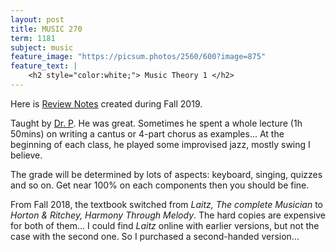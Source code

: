 ```yaml
---
layout: post
title: MUSIC 270
term: 1181
subject: music
feature_image: "https://picsum.photos/2560/600?image=875"
feature_text: |
    <h2 style="color:white;"> Music Theory 1 </h2>
---
```


Here is [Review Notes](/markdown/1199/music270_review/) created during Fall 2019.

Taught by [Dr. P](https://uwaterloo.ca/music/people-profiles/terry-paynter-0). He was great. Sometimes he spent a whole lecture (1h 50mins) on writing a cantus or 4-part chorus as examples... At the beginning of each class, he played some improvised jazz, mostly swing I believe.

The grade will be determined by lots of aspects: keyboard, singing, quizzes and so on. Get near 100% on each components then you should be fine.

From Fall 2018, the textbook switched from *Laitz, The complete Musician* to *Horton & Ritchey, Harmony Through Melody*. The hard copies are expensive for both of them... I could find *Laitz* online with earlier versions, but not the case with the second one. So I purchased a second-handed version...
